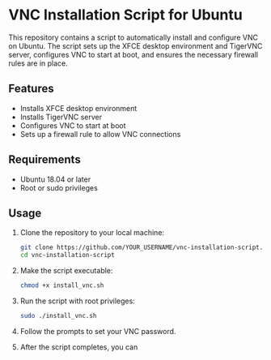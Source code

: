 # VNC Installation Script for Ubuntu

This repository contains a script to automatically install and configure VNC on Ubuntu. The script sets up the XFCE desktop environment and TigerVNC server, configures VNC to start at boot, and ensures the necessary firewall rules are in place.

## Features

- Installs XFCE desktop environment
- Installs TigerVNC server
- Configures VNC to start at boot
- Sets up a firewall rule to allow VNC connections

## Requirements

- Ubuntu 18.04 or later
- Root or sudo privileges

## Usage

1. Clone the repository to your local machine:

    ```bash
    git clone https://github.com/YOUR_USERNAME/vnc-installation-script.git
    cd vnc-installation-script
    ```

2. Make the script executable:

    ```bash
    chmod +x install_vnc.sh
    ```

3. Run the script with root privileges:

    ```bash
    sudo ./install_vnc.sh
    ```

4. Follow the prompts to set your VNC password.

5. After the script completes, you can
